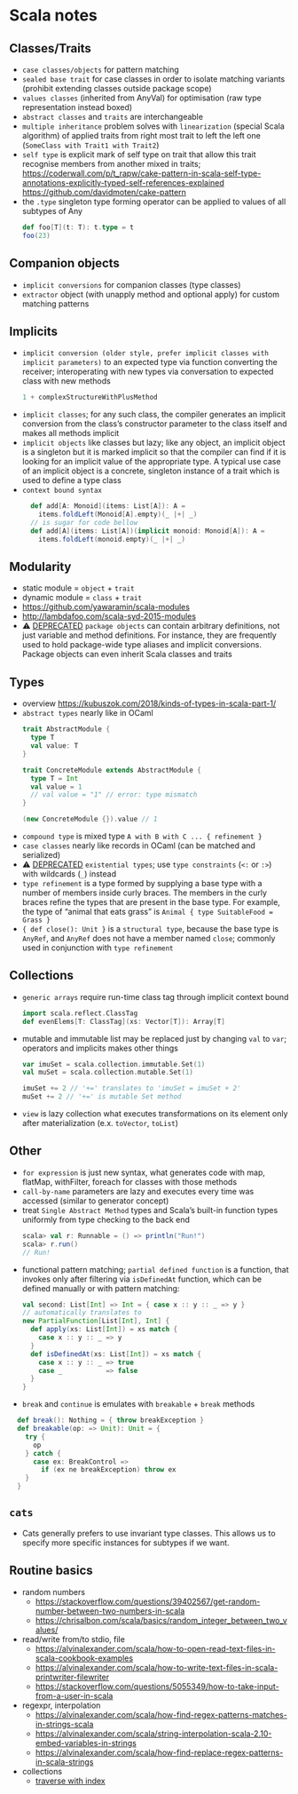 # Scala notes

## Classes/Traits
- `case classes/objects` for pattern matching
- `sealed base trait` for case classes in order to isolate matching variants (prohibit extending classes outside package scope)
- `values classes` (inherited from AnyVal) for optimisation (raw type representation instead boxed)
- `abstract classes` and `traits` are interchangeable
- `multiple inheritance` problem solves with `linearization` (special Scala algorithm) of applied traits from right most trait to left the left one (`SomeClass with Trait1 with Trait2`)
- `self type` is explicit mark of self type on trait that allow this trait recognise members from another mixed in traits; https://coderwall.com/p/t_rapw/cake-pattern-in-scala-self-type-annotations-explicitly-typed-self-references-explained https://github.com/davidmoten/cake-pattern
- the `.type` singleton type forming operator can be applied to values of all subtypes of Any
  ```scala
  def foo[T](t: T): t.type = t
  foo(23)
  ```

## Companion objects
- `implicit conversions` for companion classes (type classes)
- `extractor` object (with unapply method and optional apply) for custom matching patterns

## Implicits
- `implicit conversion (older style, prefer implicit classes with implicit parameters)` to an expected type via function
converting the receiver; interoperating with new types via conversation to expected class with new methods
  ```scala
  1 + complexStructureWithPlusMethod
  ```
- `implicit classes`; for any such class, the compiler generates an implicit conversion from the class’s constructor parameter to the class itself and makes all methods implicit
- `implicit objects` like classes but lazy; like any object, an implicit object is a singleton but it is marked implicit so that the compiler can find if it is looking for an implicit value of the appropriate type. A typical use case of an implicit object is a concrete, singleton instance of a trait which is used to define a type class
- `context bound syntax`
  ```scala
    def add[A: Monoid](items: List[A]): A =
      items.foldLeft(Monoid[A].empty)(_ |+| _)
    // is sugar for code bellow
    def add[A](items: List[A])(implicit monoid: Monoid[A]): A =
      items.foldLeft(monoid.empty)(_ |+| _)
  ```

## Modularity
- static module = `object` + `trait`
- dynamic module = `class` + `trait`
- https://github.com/yawaramin/scala-modules
- http://lambdafoo.com/scala-syd-2015-modules
- ⚠️ [DEPRECATED](https://dotty.epfl.ch/docs/reference/dropped-features/package-objects.html) `package objects` can contain arbitrary definitions, not just variable and method definitions. For instance, they are frequently used to hold package-wide type aliases and implicit conversions. Package objects can even inherit Scala classes and traits

## Types
- overview https://kubuszok.com/2018/kinds-of-types-in-scala-part-1/
- `abstract types` nearly like in OCaml
  ```scala
  trait AbstractModule {
    type T
    val value: T
  }

  trait ConcreteModule extends AbstractModule {
    type T = Int
    val value = 1
    // val value = "1" // error: type mismatch
  }

  (new ConcreteModule {}).value // 1
  ```
- `compound type` is mixed type `A with B with C ... { refinement }`
- `case classes` nearly like records in OCaml (can be matched and serialized)
- ⚠️ [DEPRECATED](https://dotty.epfl.ch/docs/reference/dropped-features/existential-types.html) `existential types`; use `type constraints` (`<:` or `:>`) with wildcards (`_`) instead
- `type refinement` is a type formed by supplying a base type with a number of members inside curly braces. The members in the curly braces refine the types that are present in the base type. For example, the type of “animal that eats grass” is `Animal { type SuitableFood = Grass }`
- `{ def close(): Unit }` is a `structural type`, because the base type is `AnyRef`, and `AnyRef` does not have a member named `close`; commonly used in conjunction with `type refinement`

## Collections
- `generic arrays` require run-time class tag through implicit context bound
  ```scala
  import scala.reflect.ClassTag
  def evenElems[T: ClassTag](xs: Vector[T]): Array[T]
  ```
- mutable and immutable list may be replaced just by changing `val` to `var`; operators and implicits makes other things
  ```scala
  var imuSet = scala.collection.immutable.Set(1)
  val muSet = scala.collection.mutable.Set(1)

  imuSet += 2 // '+=' translates to 'imuSet = imuSet + 2'
  muSet += 2 // '+=' is mutable Set method
  ```
- `view` is lazy collection what executes transformations on its element only after materialization (e.x. `toVector`, `toList`)

## Other
- `for expression` is just new syntax, what generates code with map, flatMap, withFilter, foreach for classes with those methods
- `call-by-name` parameters are lazy and executes every time was accessed (similar to generator concept)
- treat `Single Abstract Method` types and Scala’s built-in function types uniformly from type checking to the back end
  ```scala
  scala> val r: Runnable = () => println("Run!")
  scala> r.run()
  // Run!
  ```
- functional pattern matching; `partial defined function` is a function, that invokes only after filtering via `isDefinedAt` function, which can be defined manually or with pattern matching:
  ```scala
  val second: List[Int] => Int = { case x :: y :: _ => y }
  // automatically translates to
  new PartialFunction[List[Int], Int] {
    def apply(xs: List[Int]) = xs match {
      case x :: y :: _ => y
    }
    def isDefinedAt(xs: List[Int]) = xs match {
      case x :: y :: _ => true
      case _           => false
    }
  }
  ```
- `break` and `continue` is emulates with `breakable` + `break` methods
```scala
  def break(): Nothing = { throw breakException }
  def breakable(op: => Unit): Unit = {
    try {
      op
    } catch {
      case ex: BreakControl =>
        if (ex ne breakException) throw ex
    }
  }
```
  
## `cats`
-  Cats generally prefers to use invariant type classes. This allows us to specify more specific instances for subtypes if we want.

## Routine basics
- random numbers
  - https://stackoverflow.com/questions/39402567/get-random-number-between-two-numbers-in-scala
  - https://chrisalbon.com/scala/basics/random_integer_between_two_values/
- read/write from/to stdio, file
  - https://alvinalexander.com/scala/how-to-open-read-text-files-in-scala-cookbook-examples
  - https://alvinalexander.com/scala/how-to-write-text-files-in-scala-printwriter-filewriter
  - https://stackoverflow.com/questions/5055349/how-to-take-input-from-a-user-in-scala
- regexpr, interpolation
  - https://alvinalexander.com/scala/how-find-regex-patterns-matches-in-strings-scala
  - https://alvinalexander.com/scala/string-interpolation-scala-2.10-embed-variables-in-strings
  - https://alvinalexander.com/scala/how-find-replace-regex-patterns-in-scala-strings
- collections
  - [traverse with index](https://stackoverflow.com/questions/6821194/get-index-of-current-element-in-a-foreach-method-of-traversable)
